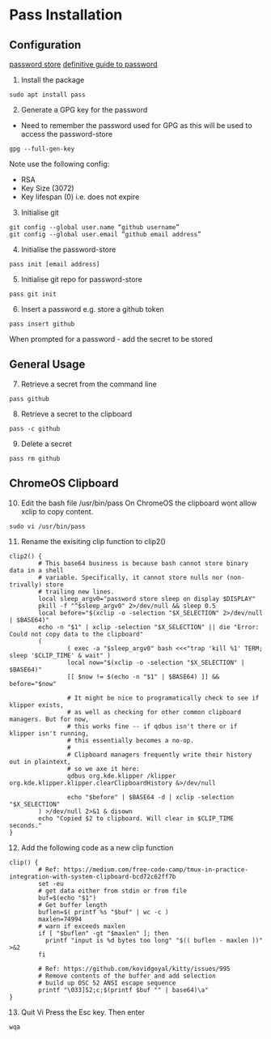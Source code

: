 # Pass Installation

## Configuration

[password store](https://www.passwordstore.org/)
[definitive guide to password](https://medium.com/@chasinglogic/the-definitive-guide-to-password-store-c337a8f023a1)

1. Install the package
```
sudo apt install pass
```

2. Generate a GPG key for the password
* Need to remember the password used for GPG as this will be used to access the password-store

```
gpg --full-gen-key
```

Note use the following config:
* RSA
* Key Size (3072)
* Key lifespan (0) i.e. does not expire


3. Initialise git

```
git config --global user.name “github username”
git config --global user.email “github email address”
```

4. Initialise the password-store
```
pass init [email address]
```

5. Initialise git repo for password-store
```
pass git init
```

6.  Insert a password e.g. store a github token
```
pass insert github
```
When prompted for a password - add the secret to be stored

## General Usage

7. Retrieve a secret from the command line
```
pass github
```

8. Retrieve a secret to the clipboard
```
pass -c github
```

9. Delete a secret
```
pass rm github
```


## ChromeOS Clipboard

10. Edit the bash file /usr/bin/pass
On ChromeOS the clipboard wont allow xclip to copy content. 
```
sudo vi /usr/bin/pass
```

11. Rename the exisiting clip function to clip2()
```
clip2() {
        # This base64 business is because bash cannot store binary data in a shell
        # variable. Specifically, it cannot store nulls nor (non-trivally) store
        # trailing new lines.
        local sleep_argv0="password store sleep on display $DISPLAY"
        pkill -f "^$sleep_argv0" 2>/dev/null && sleep 0.5 
        local before="$(xclip -o -selection "$X_SELECTION" 2>/dev/null | $BASE64)"
        echo -n "$1" | xclip -selection "$X_SELECTION" || die "Error: Could not copy data to the clipboard"
        (   
                ( exec -a "$sleep_argv0" bash <<<"trap 'kill %1' TERM; sleep '$CLIP_TIME' & wait" )
                local now="$(xclip -o -selection "$X_SELECTION" | $BASE64)"
                [[ $now != $(echo -n "$1" | $BASE64) ]] && before="$now"

                # It might be nice to programatically check to see if klipper exists,
                # as well as checking for other common clipboard managers. But for now,
                # this works fine -- if qdbus isn't there or if klipper isn't running,
                # this essentially becomes a no-op.
                #   
                # Clipboard managers frequently write their history out in plaintext,
                # so we axe it here:
                qdbus org.kde.klipper /klipper org.kde.klipper.klipper.clearClipboardHistory &>/dev/null

                echo "$before" | $BASE64 -d | xclip -selection "$X_SELECTION"
        ) >/dev/null 2>&1 & disown
        echo "Copied $2 to clipboard. Will clear in $CLIP_TIME seconds."
}
```

12. Add the following code as a new clip function
```
clip() {
        # Ref: https://medium.com/free-code-camp/tmux-in-practice-integration-with-system-clipboard-bcd72c62ff7b
        set -eu
        # get data either from stdin or from file
        buf=$(echo "$1")
        # Get buffer length
        buflen=$( printf %s "$buf" | wc -c )
        maxlen=74994
        # warn if exceeds maxlen
        if [ "$buflen" -gt "$maxlen" ]; then
          printf "input is %d bytes too long" "$(( buflen - maxlen ))" >&2 
        fi  

        # Ref: https://github.com/kovidgoyal/kitty/issues/995
        # Remove contents of the buffer and add selection
        # build up OSC 52 ANSI escape sequence
        printf "\033]52;c;$(printf $buf "" | base64)\a"
}
```

13. Quit Vi
Press the Esc key. Then enter
```
wqa
```

